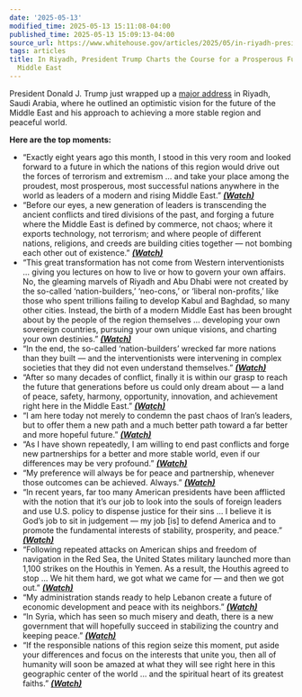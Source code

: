 ```yaml
---
date: '2025-05-13'
modified_time: 2025-05-13 15:11:08-04:00
published_time: 2025-05-13 15:09:13-04:00
source_url: https://www.whitehouse.gov/articles/2025/05/in-riyadh-president-trump-charts-the-course-for-a-prosperous-future-in-the-middle-east/
tags: articles
title: In Riyadh, President Trump Charts the Course for a Prosperous Future in the
  Middle East
---
```

 
President Donald J. Trump just wrapped up a [major
address](https://www.youtube.com/watch?v=wj1QOz3iuCE) in Riyadh, Saudi
Arabia, where he outlined an optimistic vision for the future of the
Middle East and his approach to achieving a more stable region and
peaceful world.

**Here are the top moments:**

-   “Exactly eight years ago this month, I stood in this very room and
    looked forward to a future in which the nations of this region would
    drive out the forces of terrorism and extremism … and take your
    place among the proudest, most prosperous, most successful nations
    anywhere in the world as leaders of a modern and rising Middle
    East.”
    [***(Watch)***](https://x.com/RapidResponse47/status/1922319492606030200)
-   “Before our eyes, a new generation of leaders is transcending the
    ancient conflicts and tired divisions of the past, and forging a
    future where the Middle East is defined by commerce, not chaos;
    where it exports technology, not terrorism; and where people of
    different nations, religions, and creeds are building cities
    together — not bombing each other out of existence.”
    [***(Watch)***](https://x.com/RapidResponse47/status/1922320330107883933)
-   “This great transformation has not come from Western
    interventionists … giving you lectures on how to live or how to
    govern your own affairs. No, the gleaming marvels of Riyadh and Abu
    Dhabi were not created by the so-called ‘nation-builders,’
    ‘neo-cons,’ or ‘liberal non-profits,’ like those who spent trillions
    failing to develop Kabul and Baghdad, so many other cities. Instead,
    the birth of a modern Middle East has been brought about by the
    people of the region themselves … developing your own sovereign
    countries, pursuing your own unique visions, and charting your own
    destinies.”
    [***(Watch)***](https://x.com/RapidResponse47/status/1922322254622343286)
-   “In the end, the so-called ‘nation-builders’ wrecked far more
    nations than they built — and the interventionists were intervening
    in complex societies that they did not even understand themselves.”
    [***(Watch)***](https://x.com/RapidResponse47/status/1922322254622343286)
-   “After so many decades of conflict, finally it is within our grasp
    to reach the future that generations before us could only dream
    about — a land of peace, safety, harmony, opportunity, innovation,
    and achievement right here in the Middle East.”
    [***(Watch)***](https://x.com/RapidResponse47/status/1922320579098501198)
-   “I am here today not merely to condemn the past chaos of Iran’s
    leaders, but to offer them a new path and a much better path toward
    a far better and more hopeful future.”
    [***(Watch)***](https://x.com/RapidResponse47/status/1922323321082778024)
-   “As I have shown repeatedly, I am willing to end past conflicts and
    forge new partnerships for a better and more stable world, even if
    our differences may be very profound.”
    [***(Watch)***](https://x.com/RapidResponse47/status/1922323321082778024)
-   “My preference will always be for peace and partnership, whenever
    those outcomes can be achieved. Always.”
    [***(Watch)***](https://x.com/RapidResponse47/status/1922339178903228908)
-   “In recent years, far too many American presidents have been
    afflicted with the notion that it’s our job to look into the souls
    of foreign leaders and use U.S. policy to dispense justice for their
    sins … I believe it is God’s job to sit in judgement — my job \[is\]
    to defend America and to promote the fundamental interests of
    stability, prosperity, and peace.”
    [***(Watch)***](https://x.com/RapidResponse47/status/1922325565987537046)
-   “Following repeated attacks on American ships and freedom of
    navigation in the Red Sea, the United States military launched more
    than 1,100 strikes on the Houthis in Yemen. As a result, the Houthis
    agreed to stop … We hit them hard, we got what we came for — and
    then we got out.”
    [***(Watch)***](https://x.com/RapidResponse47/status/1922325670757056672)
-   “My administration stands ready to help Lebanon create a future of
    economic development and peace with its neighbors.”
    [***(Watch)***](https://x.com/RapidResponse47/status/1922326818234745272)
-   “In Syria, which has seen so much misery and death, there is a new
    government that will hopefully succeed in stabilizing the country
    and keeping peace.”
    [***(Watch)***](https://x.com/RapidResponse47/status/1922327334863946039)
-   “If the responsible nations of this region seize this moment, put
    aside your differences and focus on the interests that unite you,
    then all of humanity will soon be amazed at what they will see right
    here in this geographic center of the world … and the spiritual
    heart of its greatest faiths.”
    [***(Watch)***](https://x.com/RapidResponse47/status/1922327372474270202)
